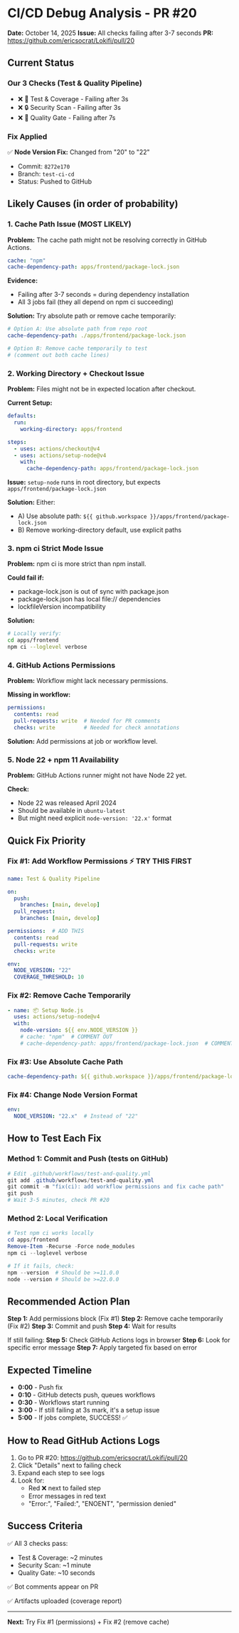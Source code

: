 # CI/CD Debug Analysis - PR #20

**Date:** October 14, 2025
**Issue:** All checks failing after 3-7 seconds
**PR:** https://github.com/ericsocrat/Lokifi/pull/20

## Current Status

### Our 3 Checks (Test & Quality Pipeline)
- ❌ 🧪 Test & Coverage - Failing after 3s
- ❌ 🔒 Security Scan - Failing after 3s
- ❌ 🎯 Quality Gate - Failing after 7s

### Fix Applied
✅ **Node Version Fix:** Changed from "20" to "22"
- Commit: `8272e170`
- Branch: `test-ci-cd`
- Status: Pushed to GitHub

## Likely Causes (in order of probability)

### 1. Cache Path Issue (MOST LIKELY)
**Problem:** The cache path might not be resolving correctly in GitHub Actions.

```yaml
cache: "npm"
cache-dependency-path: apps/frontend/package-lock.json
```

**Evidence:**
- Failing after 3-7 seconds = during dependency installation
- All 3 jobs fail (they all depend on npm ci succeeding)

**Solution:** Try absolute path or remove cache temporarily:
```yaml
# Option A: Use absolute path from repo root
cache-dependency-path: ./apps/frontend/package-lock.json

# Option B: Remove cache temporarily to test
# (comment out both cache lines)
```

### 2. Working Directory + Checkout Issue
**Problem:** Files might not be in expected location after checkout.

**Current Setup:**
```yaml
defaults:
  run:
    working-directory: apps/frontend

steps:
  - uses: actions/checkout@v4
  - uses: actions/setup-node@v4
    with:
      cache-dependency-path: apps/frontend/package-lock.json
```

**Issue:** `setup-node` runs in root directory, but expects `apps/frontend/package-lock.json`

**Solution:** Either:
- A) Use absolute path: `${{ github.workspace }}/apps/frontend/package-lock.json`
- B) Remove working-directory default, use explicit paths

### 3. npm ci Strict Mode Issue
**Problem:** npm ci is more strict than npm install.

**Could fail if:**
- package-lock.json is out of sync with package.json
- package-lock.json has local file:// dependencies
- lockfileVersion incompatibility

**Solution:**
```bash
# Locally verify:
cd apps/frontend
npm ci --loglevel verbose
```

### 4. GitHub Actions Permissions
**Problem:** Workflow might lack necessary permissions.

**Missing in workflow:**
```yaml
permissions:
  contents: read
  pull-requests: write  # Needed for PR comments
  checks: write         # Needed for check annotations
```

**Solution:** Add permissions at job or workflow level.

### 5. Node 22 + npm 11 Availability
**Problem:** GitHub Actions runner might not have Node 22 yet.

**Check:**
- Node 22 was released April 2024
- Should be available in `ubuntu-latest`
- But might need explicit `node-version: '22.x'` format

## Quick Fix Priority

### Fix #1: Add Workflow Permissions ⚡ **TRY THIS FIRST**
```yaml
name: Test & Quality Pipeline

on:
  push:
    branches: [main, develop]
  pull_request:
    branches: [main, develop]

permissions:  # ADD THIS
  contents: read
  pull-requests: write
  checks: write

env:
  NODE_VERSION: "22"
  COVERAGE_THRESHOLD: 10
```

### Fix #2: Remove Cache Temporarily
```yaml
- name: 📦 Setup Node.js
  uses: actions/setup-node@v4
  with:
    node-version: ${{ env.NODE_VERSION }}
    # cache: "npm"  # COMMENT OUT
    # cache-dependency-path: apps/frontend/package-lock.json  # COMMENT OUT
```

### Fix #3: Use Absolute Cache Path
```yaml
cache-dependency-path: ${{ github.workspace }}/apps/frontend/package-lock.json
```

### Fix #4: Change Node Version Format
```yaml
env:
  NODE_VERSION: "22.x"  # Instead of "22"
```

## How to Test Each Fix

### Method 1: Commit and Push (tests on GitHub)
```powershell
# Edit .github/workflows/test-and-quality.yml
git add .github/workflows/test-and-quality.yml
git commit -m "fix(ci): add workflow permissions and fix cache path"
git push
# Wait 3-5 minutes, check PR #20
```

### Method 2: Local Verification
```powershell
# Test npm ci works locally
cd apps/frontend
Remove-Item -Recurse -Force node_modules
npm ci --loglevel verbose

# If it fails, check:
npm --version  # Should be >=11.0.0
node --version # Should be >=22.0.0
```

## Recommended Action Plan

**Step 1:** Add permissions block (Fix #1)
**Step 2:** Remove cache temporarily (Fix #2)
**Step 3:** Commit and push
**Step 4:** Wait for results

If still failing:
**Step 5:** Check GitHub Actions logs in browser
**Step 6:** Look for specific error message
**Step 7:** Apply targeted fix based on error

## Expected Timeline

- **0:00** - Push fix
- **0:10** - GitHub detects push, queues workflows
- **0:30** - Workflows start running
- **3:00** - If still failing at 3s mark, it's a setup issue
- **5:00** - If jobs complete, SUCCESS! ✅

## How to Read GitHub Actions Logs

1. Go to PR #20: https://github.com/ericsocrat/Lokifi/pull/20
2. Click "Details" next to failing check
3. Expand each step to see logs
4. Look for:
   - Red ❌ next to failed step
   - Error messages in red text
   - "Error:", "Failed:", "ENOENT", "permission denied"

## Success Criteria

✅ All 3 checks pass:
- Test & Coverage: ~2 minutes
- Security Scan: ~1 minute
- Quality Gate: ~10 seconds

✅ Bot comments appear on PR

✅ Artifacts uploaded (coverage report)

---

**Next:** Try Fix #1 (permissions) + Fix #2 (remove cache)
